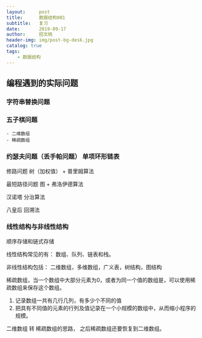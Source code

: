 ```yaml
---
layout:     post
title:      数据结构001
subtitle:   复习
date:       2019-09-17
author:     招文桃
header-img: img/post-bg-desk.jpg
catalog: true
tags:
    - 数据结构
---
```


## 编程遇到的实际问题

### 字符串替换问题

### 五子棋问题  

	- 二维数组
	- 稀疏数组

### 约瑟夫问题（丢手帕问题） 单项环形链表

修路问题 树（加权值） + 普里姆算法

最短路径问题 图 + 弗洛伊德算法

汉诺塔 分治算法

八皇后 回溯法<!--more-->



### 线性结构与非线性结构

顺序存储和链式存储

线性结构常见的有： 数组、队列、链表和栈。



非线性结构包括： 二维数组，多维数组，广义表，树结构，图结构



稀疏数组，当一个数组中大部分元素为0，或者为同一个值的数组是，可以使用稀疏数组来保存这个数组。

1. 记录数组一共有几行几列，有多少个不同的值
2. 把具有不同值的元素的行列及值记录在一个小规模的数组中，从而缩小程序的规模。



二维数组 转 稀疏数组的思路， 之后稀疏数组还要恢复到二维数组。